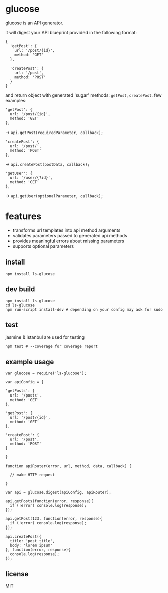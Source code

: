 # glucose

glucose is an API generator.

it will digest your API blueprint provided in the following format:

    {
      'getPost': {
        url: '/post/{id}',
        method: 'GET'
      },

      'createPost': {
        url: '/post',
        method: 'POST'
      }
    }

and return object with generated 'sugar' methods: `getPost`, `createPost`. few examples:

    'getPost': {
      url: '/post/{id}',
      method: 'GET'
    },

 -> `api.getPost(requiredParameter, callback);`

    'createPost': {
      url: '/post/',
      method: 'POST'
    },

 -> `api.createPost(postData, callback);`

    'getUser': {
      url: '/user/{?id}',
      method: 'GET'
    },

 -> `api.getUser(optionalParameter, callback);`

# features

 - transforms url templates into api method arguments
 - validates parameters passed to generated api methods
 - provides meaningful errors about missing parameters
 - supports optional parameters

## install

    npm install ls-glucose

## dev build

    npm install ls-glucose
    cd ls-glucose
    npm run-script install-dev # depending on your config may ask for sudo

## test

jasmine & istanbul are used for testing

    npm test # --coverage for coverage report


## example usage

    var glucose = require('ls-glucose');

    var apiConfig = {

    'getPosts': {
      url: '/posts',
      method: 'GET'
    },

    'getPost': {
      url: '/post/{id}',
      method: 'GET'
    },

    'createPost': {
      url: '/post',
      method: 'POST'
    }

    }

    function apiRouter(error, url, method, data, callback) {

      // make HTTP request

    }

    var api = glucose.digest(apiConfig, apiRouter);

    api.getPosts(function(error, response){
      if (!error) console.log(response);
    });

    api.getPost(123, function(error, response){
      if (!error) console.log(response);
    });

    api.createPost({
      title: 'post title',
      body: 'lorem ipsum'
    }, function(error, response){
      console.log(response);
    });

## license

MIT